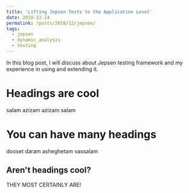 ```yaml
---
title: 'Lifting Jepsen Tests to the Application Level'
date: 2018-12-14
permalink: /posts/2018/12/jepsen/
tags:
  - jepsen
  - dynamic_analysis
  - testing
---
```


In this blog post, I will discuss about Jepsen testing framework and my experience in using and extending it. 

Headings are cool
======
salam azizam azizam salam

You can have many headings
======
dooset daram asheghetam vassalam

Aren't headings cool?
------



THEY MOST CERTAINLY ARE!
